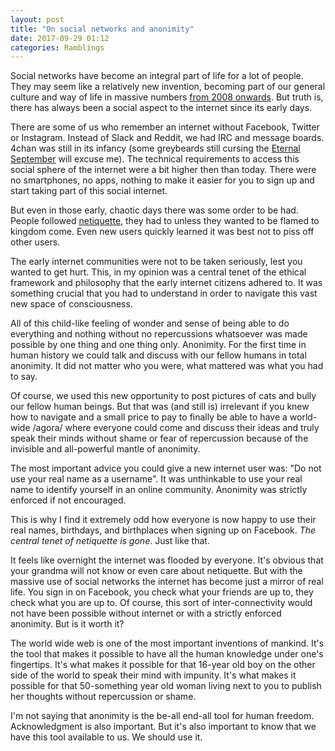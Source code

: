 ```yaml
---
layout: post
title: "On social networks and anonimity"
date: 2017-09-29 01:12
categories: Ramblings
---
```


Social networks have become an integral part of life for a lot of people. They
may seem like a relatively new invention, becoming part of our general culture
and way of life in massive numbers [from 2008 onwards](http://www.pewinternet.org/2015/10/08/social-networking-usage-2005-2015/).
But truth is, there has always been a social aspect to the internet since its
early days.

There are some of us who remember an internet without Facebook, Twitter or
Instagram. Instead of Slack and Reddit, we had IRC and message boards. 4chan was
still in its infancy (some greybeards still cursing the [Eternal
September](https://en.wikipedia.org/wiki/Eternal_September) will excuse me). The
technical requirements to access this social sphere of the internet were a bit
higher then than today. There were no smartphones, no apps, nothing to make it
easier for you to sign up and start taking part of this social internet.

But even in those early, chaotic days there was some order to be had. People
followed [netiquette](https://en.wikipedia.org/wiki/Etiquette_in_technology),
they had to unless they wanted to be flamed to kingdom come. Even new users
quickly learned it was best not to piss off other users.

The early internet communities were not to be taken seriously, lest you wanted
to get hurt. This, in my opinion was a central tenet of the ethical framework
and philosophy that the early internet citizens adhered to. It was something
crucial that you had to understand in order to navigate this vast new space of
consciousness.

All of this child-like feeling of wonder and sense of being able to do
everything and nothing without no repercussions whatsoever was made possible by
one thing and one thing only. Anonimity. For the first time in human history we
could talk and discuss with our fellow humans in total anonimity. It did not
matter who you were, what mattered was what you had to say.

Of course, we used this new opportunity to post pictures of cats and bully our
fellow human beings. But that was (and still is) irrelevant if you knew how to
navigate and a small price to pay to finally be able to have a world-wide
/agora/ where everyone could come and discuss their ideas and truly speak their
minds without shame or fear of repercussion because of the invisible and
all-powerful mantle of anonimity.

The most important advice you could give a new internet user was: "Do not use
your real name as a username". It was unthinkable to use your real name to
identify yourself in an online community. Anonimity was strictly enforced if not
encouraged.

This is why I find it extremely odd how everyone is now happy to use their real
names, birthdays, and birthplaces when signing up on Facebook. *The central
tenet of netiquette is gone*. Just like that. 

It feels like overnight the internet was flooded by everyone. It's obvious that
your grandma will not know or even care about netiquette. But with the massive
use of social networks the internet has become just a mirror of real life. You
sign in on Facebook, you check what your friends are up to, they check what you
are up to. Of course, this sort of inter-connectivity would not have been
possible without internet or with a strictly enforced anonimity. But is it worth
it?

The world wide web is one of the most important inventions of mankind. It's the
tool that makes it possible to have all the human knowledge under one's
fingertips. It's what makes it possible for that 16-year old boy on the other
side of the world to speak their mind with impunity. It's what makes it possible
for that 50-something year old woman living next to you to publish her thoughts
without repercussion or shame.

I'm not saying that anonimity is the be-all end-all tool for human
freedom. Acknowledgment is also important. But it's also important to know that
we have this tool available to us. We should use it. 
